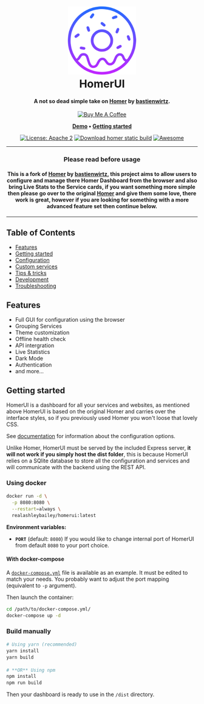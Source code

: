 <h1 align="center">
 <img width="180" alt="HomerUI's donut" src="https://raw.githubusercontent.com/bastienwirtz/homer/main/public/logo.png">
    <br/>
    HomerUI
</h1>

<h4 align="center">
 A not so dead simple take on <a href="https://github.com/bastienwirtz/homer">Homer</a> by <a href="https://github.com/bastienwirtz">bastienwirtz</a>.
</h4>

<p align="center"> 
  <a href="https://www.buymeacoffee.com/ashleybailey" target="_blank"><img src="https://cdn.buymeacoffee.com/buttons/default-yellow.png" alt="Buy Me A Coffee" height="41" width="174"></a>
<p>

<p align="center">
 <strong>
   <a href="https://homer-demo.netlify.app">Demo</a>
  •
  <a href="#getting-started">Getting started</a>
 </strong>
</p>

<p align="center">
 <a href="https://opensource.org/licenses/Apache-2.0"><img
  alt="License: Apache 2"
  src="https://img.shields.io/badge/License-Apache%202.0-blue.svg"></a>
  <a href="https://github.com/realashlbailey/HomerUI/releases/latest/download/homer.zip"><img
  alt="Download homer static build"
  src="https://img.shields.io/badge/Download-homer.zip-orange"></a>
 <a href="https://github.com/awesome-selfhosted/awesome-selfhosted"><img
  alt="Awesome"
  src="https://cdn.rawgit.com/sindresorhus/awesome/d7305f38d29fed78fa85652e3a63e154dd8e8829/media/badge.svg"></a>
</p>

<hr>
<h3 align="center">
Please read before usage
</h3>
<h4 align="center">
This is a fork of <a href="https://github.com/bastienwirtz/homer">Homer</a> by <a href="https://github.com/bastienwirtz">bastienwirtz</a>, this project aims to allow users to configure and manage there Homer Dashboard from the browser and also bring Live Stats to the Service cards, if you want something more simple then please go over to the original <a href="https://github.com/bastienwirtz/homer">Homer</a> and give them some love, there work is great, however if you are looking for something with a more advanced feature set then continue below.
</h4>
<hr>

## Table of Contents

- [Features](#features)
- [Getting started](#getting-started)
- [Configuration](docs/configuration.md)
- [Custom services](docs/customservices.md)
- [Tips & tricks](docs/tips-and-tricks.md)
- [Development](docs/development.md)
- [Troubleshooting](docs/troubleshooting.md)

## Features

- Full GUI for configuration using the browser
- Grouping Services
- Theme customization
- Offline health check
- API intergration
- Live Statistics
- Dark Mode
- Authentication
- and more...

## Getting started

HomerUI is a dashboard for all your services and websites, as mentioned above HomerUI is based on the original Homer and carries over the interface styles, so if you previously used Homer you won't loose that lovely CSS.

See [documentation](docs/configuration.md) for information about the configuration options.

Unlike Homer, HomerUI must be served by the included Express server, **it will not work if you simply host the dist folder**, this is because HomerUI relies on a SQlite database to store all the configuration and services and will communicate with the backend using the REST API.

### Using docker

```sh
docker run -d \
  -p 8080:8080 \
  --restart=always \
  realashleybailey/homerui:latest
```

**Environment variables:**

* **`PORT`** (default: `8080`)
  If you would like to change internal port of HomerUI from default `8080` to your port choice.

#### With docker-compose

A [`docker-compose.yml`](docker-compose.yml) file is available as an example. It must be edited to match your needs. You probably want to adjust the port mapping (equivalent to `-p` argument).

Then launch the container:

```sh
cd /path/to/docker-compose.yml/
docker-compose up -d
```

### Build manually

```sh
# Using yarn (recommended)
yarn install
yarn build

# **OR** Using npm
npm install
npm run build
```

Then your dashboard is ready to use in the `/dist` directory.
